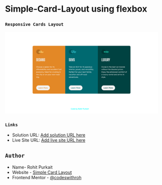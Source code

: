 # Simple-Card-Layout using flexbox

### `Responsive Cards Layout`

![](images/Responsive-cards.png)


### `Links`

- Solution URL: [Add solution URL here](https://your-solution-url.com)
- Live Site URL: [Add live site URL here](https://your-live-site-url.com)


## `Author`

- Name- Rohit Purkait
- Website - [Simple Card Layout](https://www.your-site.com)
- Frontend Mentor - [@codeswithroh](https://www.frontendmentor.io/profile/codeswithroh)


